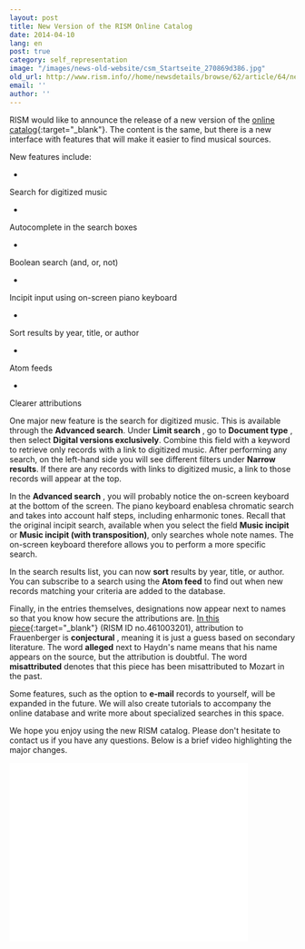 ```yaml
---
layout: post
title: New Version of the RISM Online Catalog
date: 2014-04-10
lang: en
post: true
category: self_representation
image: "/images/news-old-website/csm_Startseite_270869d386.jpg"
old_url: http://www.rism.info//home/newsdetails/browse/62/article/64/new-version-of-the-rism-online-catalog.html
email: ''
author: ''
---
```



RISM would like to announce the release of a new version of the [online catalog](http://opac.rism.info/){:target="_blank"}. The content is the same, but there is a new interface with features that will make it easier to find musical sources.



New features include:



-

Search for digitized music

-

Autocomplete in the search boxes

-

Boolean search (and, or, not)

-

Incipit input using on-screen piano keyboard

-

Sort results by year, title, or author

-

Atom feeds

-

Clearer attributions



One major new feature is the search for digitized music. This is available through the **Advanced search**. Under **Limit search** , go to **Document type** , then select **Digital versions exclusively**. Combine this field with a keyword to retrieve only records with a link to digitized music. After performing any search, on the left-hand side you will see different filters under **Narrow results**. If there are any records with links to digitized music, a link to those records will appear at the top.

In the **Advanced search** , you will probably notice the on-screen keyboard at the bottom of the screen. The piano keyboard enablesa chromatic search and takes into account half steps, including enharmonic tones. Recall that the original incipit search, available when you select the field **Music incipit** or **Music incipit (with transposition)**, only searches whole note names. The on-screen keyboard therefore allows you to perform a more specific search.

In the search results list, you can now **sort** results by year, title, or author. You can subscribe to a search using the **Atom feed** to find out when new records matching your criteria are added to the database.

Finally, in the entries themselves, designations now appear next to names so that you know how secure the attributions are. [In this piece](https://opac.rism.info/metaopac/search?q=rism461003201&db=251&View=rism){:target="_blank"} (RISM ID no.461003201), attribution to Frauenberger is **conjectural** , meaning it is just a guess based on secondary literature. The word **alleged** next to Haydn's name means that his name appears on the source, but the attribution is doubtful. The word **misattributed** denotes that this piece has been misattributed to Mozart in the past.

Some features, such as the option to **e-mail** records to yourself, will be expanded in the future. We will also create tutorials to accompany the online database and write more about specialized searches in this space.

We hope you enjoy using the new RISM catalog. Please don't hesitate to contact us if you have any questions. Below is a brief video highlighting the major changes.

<iframe width="420" height="315" src="//www.youtube.com/embed/iVuL4WA-Gmw" frameborder="0" allowfullscreen></iframe>



<script type="text/javascript">var switchTo5x=true;</script><script type="text/javascript" src="http://w.sharethis.com/button/buttons.js"></script><script type="text/javascript">stLight.options({publisher: "9b601438-1ce1-49d8-bfd7-9cff5df54c17", doNotHash: false, doNotCopy: false, hashAddressBar: false});</script>